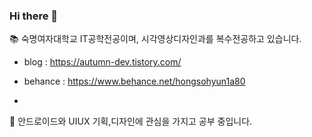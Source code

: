 ### Hi there 👋

📚 숙명여자대학교 IT공학전공이며, 시각영상디자인과를 복수전공하고 있습니다.  
   -  blog : https://autumn-dev.tistory.com/  
   -  behance : https://www.behance.net/hongsohyun1a80  
     
       
-         
🤔 안드로이드와 UIUX 기획,디자인에 관심을 가지고 공부 중입니다.


<!--
**HSHyeon/HSHyeon** is a ✨ _special_ ✨ repository because its `README.md` (this file) appears on your GitHub profile.

Here are some ideas to get you started:

- 🔭 I’m currently working on ...
- 🌱 I’m currently learning ...
- 👯 I’m looking to collaborate on ...
- 🤔 I’m looking for help with ...
- 💬 Ask me about ...
- 📫 How to reach me: ...
- 😄 Pronouns: ...
- ⚡ Fun fact: ...
-->
